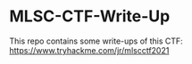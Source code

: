 # MLSC-CTF-Write-Up

This repo contains some write-ups of this CTF: https://www.tryhackme.com/jr/mlscctf2021
